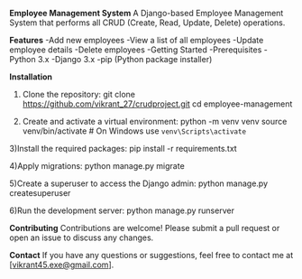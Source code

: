**Employee Management System**
A Django-based Employee Management System that performs all CRUD (Create, Read, Update, Delete) operations.

**Features**
-Add new employees
-View a list of all employees
-Update employee details
-Delete employees
-Getting Started
-Prerequisites
-Python 3.x
-Django 3.x
-pip (Python package installer)

**Installation**

1) Clone the repository:
git clone https://github.com/vikrant_27/crudproject.git
cd employee-management

2) Create and activate a virtual environment:
python -m venv venv
source venv/bin/activate   # On Windows use `venv\Scripts\activate`

3)Install the required packages:
pip install -r requirements.txt

4)Apply migrations:
python manage.py migrate


5)Create a superuser to access the Django admin:
python manage.py createsuperuser

6)Run the development server:
python manage.py runserver


**Contributing**
Contributions are welcome! Please submit a pull request or open an issue to discuss any changes.


**Contact**
If you have any questions or suggestions, feel free to contact me at [vikrant45.exe@gmail.com].


